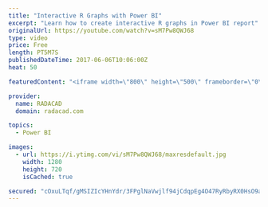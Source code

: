```yaml
---
title: "Interactive R Graphs with Power BI"
excerpt: "Learn how to create interactive R graphs in Power BI report"
originalUrl: https://youtube.com/watch?v=sM7Pw8QWJ68
type: video
price: Free
length: PT5M7S
publishedDateTime: 2017-06-06T10:06:00Z
heat: 50

featuredContent: "<iframe width=\"800\" height=\"500\" frameborder=\"0\" src=\"https://www.youtube.com/embed/sM7Pw8QWJ68\" allow=\"accelerometer; autoplay; encrypted-media; gyroscope; picture-in-picture\" allowfullscreen></iframe>"

provider:
  name: RADACAD
  domain: radacad.com

topics:
  - Power BI

images:
  - url: https://i.ytimg.com/vi/sM7Pw8QWJ68/maxresdefault.jpg
    width: 1280
    height: 720
    isCached: true

secured: "cOxuLTqf/gMSIZIcYHnYdr/3FPglNaVwjlf94jCdqpEg4O47RyRbyRX0HsO9a43KtCd9K/2K0KBfvS5A2z9AcI2tT3ea/TXztNrtOUFLKyOkJ/azAxYxnOsbHcDyBVrVqh7PSxXAk8OnytdTRhaRSXNNw76te1VvkrJI8yHpWV8QSG3RAIRNclsfooURBok8v84BsRV0WpL7a5gkcjhQ6OPU8ttI61PVA6Hd+xdwrCHojcEQcOgtV47MthMSibaujgk4Y8eELB7Ov2v09KY9koGL8iQjfXjWFg6IcKpjjLHb3IQLwpbV/0XfhHxW4VxTMpPGztaTMpX1Ozj8CF9bZwnskrfSU7j13SijYOdikLRUmm/8UHM/i6r0IbiACI0VG6c6upYSD6c0mVPlOLAZsLrh9ECMBCp9JdjOMrjZRs0=;g93dYoSaidHWdUSTPOzHlQ=="
---
```


